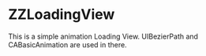 # ZZLoadingView
This is a simple animation Loading View.   UIBezierPath and CABasicAnimation are used in there.
